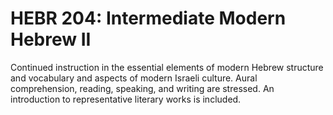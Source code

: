 # HEBR 204: Intermediate Modern Hebrew II

Continued instruction in the essential elements of modern Hebrew structure and vocabulary and aspects of modern Israeli culture. Aural comprehension, reading, speaking, and writing are stressed. An introduction to representative literary works is included.